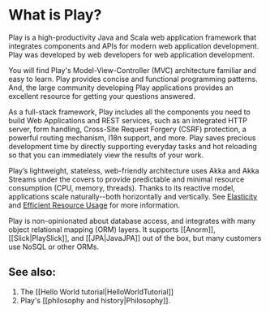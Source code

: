 <!--- Copyright (C) 2009-2020 Lightbend Inc. <https://www.lightbend.com> -->

# What is Play?

Play is a high-productivity Java and Scala web application framework that integrates components and APIs for modern web application development. Play was developed by web developers for web application development.

You will find Play's Model-View-Controller (MVC) architecture familiar and easy to learn. Play provides concise and functional programming patterns. And, the large community developing Play applications provides an excellent resource for getting your questions answered.

As a full-stack framework, Play includes all the components you need to build Web Applications and REST services, such as an integrated HTTP server, form handling, Cross-Site Request Forgery (CSRF) protection, a powerful routing mechanism, I18n support, and more. Play saves precious development time by directly supporting everyday tasks and hot reloading so that you can immediately view the results of your work.

Play’s lightweight, stateless, web-friendly architecture uses Akka and Akka Streams under the covers to provide predictable and minimal resource consumption (CPU, memory, threads). Thanks to its reactive model, applications scale naturally--both horizontally and vertically. See [Elasticity](https://developer.lightbend.com/elastic-scaling/) and [Efficient Resource Usage](https://developer.lightbend.com/efficient-resource-usage/) for more information.

Play is non-opinionated about database access, and integrates with many object relational mapping (ORM) layers. It supports [[Anorm]], [[Slick|PlaySlick]], and [[JPA|JavaJPA]] out of the box, but many customers use NoSQL or other ORMs.


## See also:

1. The [[Hello World tutorial|HelloWorldTutorial]]
1. Play's [[philosophy and history|Philosophy]].
